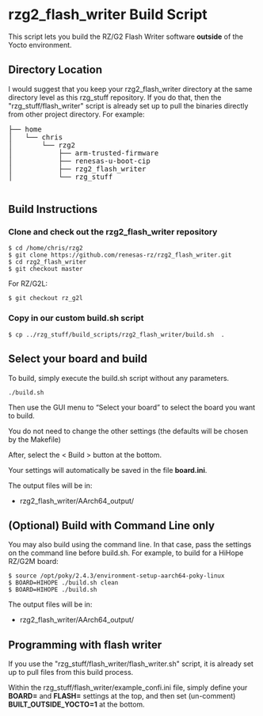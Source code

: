 # rzg2\_flash\_writer Build Script

This script lets you build the RZ/G2 Flash Writer software **outside** of the Yocto environment.

## Directory Location

I would suggest that you keep your rzg2\_flash\_writer directory at the same directory level as this rzg_stuff repository.
If you do that, then the "rzg_stuff/flash\_writer" script is already set up to pull the binaries directly from other project directory.
For example:
<pre>
├── home
│   └── chris
│       └── rzg2
│           ├── arm-trusted-firmware
│           ├── renesas-u-boot-cip
│           ├── rzg2_flash_writer
│           └── rzg_stuff

</pre>

## Build Instructions
### Clone and check out the rzg2\_flash\_writer repository
```
$ cd /home/chris/rzg2
$ git clone https://github.com/renesas-rz/rzg2_flash_writer.git
$ cd rzg2_flash_writer
$ git checkout master
```

For RZ/G2L:
```
$ git checkout rz_g2l
```


### Copy in our custom build.sh script
```
$ cp ../rzg_stuff/build_scripts/rzg2_flash_writer/build.sh  .
```

## Select your board and build
To build, simply execute the build.sh script without any parameters.
```
./build.sh
```
Then use the GUI menu to “Select your board” to select the board you want to build.

You do not need to change the other settings (the defaults will be chosen by the Makefile)

After, select the < Build > button at the bottom.

Your settings will automatically be saved in the file **board.ini**.

The output files will be in:

 * rzg2_flash\_writer/AArch64\_output/

## (Optional) Build with Command Line only
You may also build using the command line. In that case, pass the settings on the command line before build.sh.
For example, to build for a HiHope RZ/G2M board:
```
$ source /opt/poky/2.4.3/environment-setup-aarch64-poky-linux
$ BOARD=HIHOPE ./build.sh clean
$ BOARD=HIHOPE ./build.sh
```

The output files will be in:
 * rzg2\_flash\_writer/AArch64\_output/


## Programming with flash writer
If you use the "rzg\_stuff/flash_writer/flash\_writer.sh" script,  it is already set up to pull files from this build process.

Within the rzg\_stuff/flash\_writer/example\_confi.ini file, simply define your **BOARD=** and **FLASH=** settings at the top, and then set (un-comment) **BUILT\_OUTSIDE\_YOCTO=1** at the bottom.
